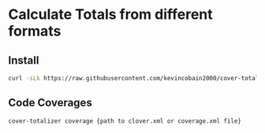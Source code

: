 # Calculate Totals from different formats

## Install

```sh
curl -sLk https://raw.githubusercontent.com/kevincobain2000/cover-totalizer/master/install.sh | sh
```

## Code Coverages

```sh
cover-totalizer coverage {path to clover.xml or coverage.xml file}
```
